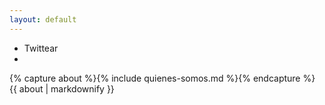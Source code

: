 ```yaml
---
layout: default
---
```


<section id="manifesto" class="container">
  <ul class="share-btn list-inline">
    <li class="text-center">
      <a class="twitter-share-button btn btn-primary btn-xs" onclick="window.open('https://twitter.com/intent/tweet?via=ciudadanoi&url={{ site.baseurl | url_param_escape }}&text={{ site.description }}','_blank','height=400,width=300')"><i class="fa fa-twitter"></i> Twittear</a>
    </li>
    <li class="fb-share-button" data-href="{{ site.baseurl }}" data-layout="button"></li>
  </ul>
  <div class="manifiesto">
    {% capture about %}{% include quienes-somos.md %}{% endcapture %}
    {{ about  | markdownify }}

  </div>
  </div>
</section>
